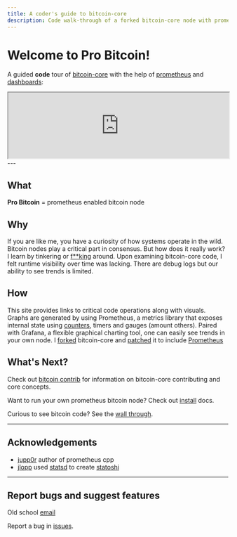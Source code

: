 ```yaml
---
title: A coder's guide to bitcoin-core
description: Code walk-through of a forked bitcoin-core node with prometheus
---
```


# Welcome to Pro Bitcoin!
A guided **code** tour of [bitcoin-core](https://github.com/bitcoin) with the help of [prometheus](https://prometheus.io) and [dashboards](https://grafana.pro-bitcoin.io/d/qtQCmdN7z/blocks?orgId=1&refresh=5m):
<iframe src="https://grafana.pro-bitcoin.io/d-solo/qtQCmdN7z/blocks?orgId=1&theme=dark&panelId=35" width="100%" height="150"></iframe>
---

## What

**Pro Bitcoin** = <span class="red">pro</span>metheus enabled <span class="red">bitcoin</span> node

## Why
If you are like me, you have a curiosity of how systems operate in the wild. Bitcoin nodes play a critical part in consensus. But how does it really work?
I learn by tinkering or [f**king](https://www.tiktok.com/@rogerskaer/video/7147844411915783470?is_from_webapp=1&sender_device=pc&web_id=7161381407897601541) around.
Upon examining bitcoin-core code,  I felt runtime visibility over time was lacking.
There are debug logs but our ability to see trends is limited.

## How
This site provides links to critical code operations along with visuals.
Graphs are generated by using Prometheus, a metrics library that exposes internal state using [counters](https://prometheus.io/docs/concepts/metric_types/), timers and gauges (amount others). Paired with Grafana, a flexible graphical charting tool, one can easily see trends in your own node.
I [forked](https://github.com/pro-bitcoin/pro-bitcoin) bitcoin-core and [patched](https://raw.githubusercontent.com/pro-bitcoin/pro-bitcoin/prometheus/patch-v24.txt) it to include [Prometheus](https://prometheus.io)

## What's Next?
Check out [bitcoin contrib](/contrib) for information on bitcoin-core contributing and core concepts.

Want to run your own prometheus bitcoin node? Check out [install](/install) docs.

Curious to see bitcoin code? See the [wall through](/walk-intro).

---
## Acknowledgements

* [jupp0r](https://github.com/jupp0r) author of prometheus cpp
* [jlopp](https://github.com/jlopp) used [statsd](https://github.com/statsd/statsd) to create [statoshi](https://statoshi.info/?orgId=1)

---

## Report bugs and suggest features

Old school [email](mailto:root@pro-bitcoin.io)

Report a bug in [issues](https://github.com/pro-bitcoin/pro-bitcoin/issues).

